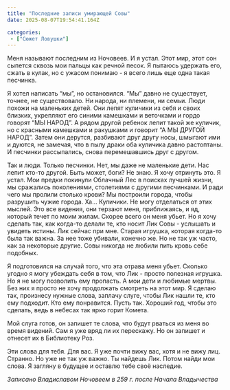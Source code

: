 ```yaml
---
title: "Последние записи умирающей Совы"
date: 2025-08-07T19:54:41.164Z

categories:
 - ["Сюжет Ловушки"]
---
```


Меня называют последним из Ночовеев. И я устал. Этот мир, этот сон
сыпется сквозь мои пальцы как речной песок. Я пытаюсь удержать его,
сжать в кулак, но с ужасом понимаю - я всего лишь еще одна такая
песчинка.

Я хотел написать “мы”, но остановился. “Мы” давно не существует, точнее,
не существовало. Ни народа, ни племени, ни семьи. Люди похожи на
маленьких детей. Они лепят куличики из себя и своих близких, укрепляют
его синими камешками и веточками и гордо говорят “МЫ НАРОД”. А рядом
другой ребенок лепит такой же куличик, но с красными камешками и
ракушками и говорит “А МЫ ДРУГОЙ НАРОД”. Затем они дерутся, разбивают
друг другу носы, шмыгают ими и дуются, не замечая, что в пылу драки оба
куличика давно растоптаны. И песчинки рассыпались, снова перемешавшись
друг с другом.

Так и люди. Только песчинки. Нет, мы даже не маленькие дети. Нас лепит
кто-то другой. Быть может, боги? Не знаю. Я хочу отринуть это. Я устал.
Мои предки покинули Облачный Лес в поисках лучшей жизни, мы сражались
поколениями, столетиями с другими песчинками. И ради чего мы пролили
столько крови? Мы построили города, чтобы разрушить чужие города. Ха…
Куличики. Не могу отделаться от этих мыслей. Это все видения, они
терзают меня, приближаясь, и яд, который течет по моим жилам. Скорее
всего он меня убьет. Но я хочу сделать так, как когда-то делали те, кто
носит Лик Совы - услышать и увидеть истины. Лик сейчас при мне. Старая
игрушка, которая когда-то была так важна. За нее тоже убивали, конечно
же. Но не так уж часто, как за некоторые другие. Совы никогда не любили
пить кровь себе подобных.

Я подготовился на случай того, что эта отрава меня убьет. Сколько угодно
я могу убеждать себя в том, что Лик - просто полезная игрушка. Но я не
могу позволить ему пропасть. А мои дети и любимые мертвы. Без них я
просто не хочу продолжать смотреть на этот мир. Я сделаю так, произнесу
нужные слова, заплачу слуге, чтобы Лик нашли те, кто ему подходит. Кто
ему понравится. Пусть так. Хороший год, чтобы это сделать, ведь в
небесах так ярко горит Комета.

Мой слуга готов, он запишет те слова, что будут рваться из меня во время
видений. Сам я уже вряд ли их перескажу. Но он запишет и отнесет их в
Библиотеку Роз.

Эти слова для тебя. Для вас. Я уже почти вижу вас, хотя и не вижу лиц.
Странно. Но уже не так уж важно. Ты найдешь Лик. Потом найди мои слова.
Я загляну в будущее и оставлю тебе своё наследие.

*Записано Владиславом Ночовеем в 259 г. после Начала Владычества*
